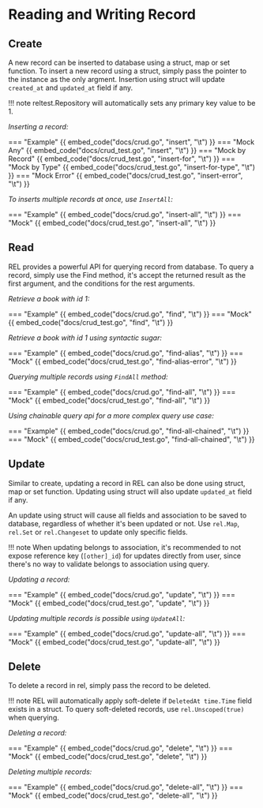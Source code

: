 # Reading and Writing Record

## Create

A new record can be inserted to database using a struct, map or set function. To insert a new record using a struct, simply pass the pointer to the instance as the only argment. Insertion using struct will update `created_at` and `updated_at` field if any.

!!! note
    reltest.Repository will automatically sets any primary key value to be 1.

*Inserting a record:*

=== "Example"
    {{ embed_code("docs/crud.go", "insert", "\t") }}
=== "Mock Any"
    {{ embed_code("docs/crud_test.go", "insert", "\t") }}
=== "Mock by Record"
    {{ embed_code("docs/crud_test.go", "insert-for", "\t") }}
=== "Mock by Type"
    {{ embed_code("docs/crud_test.go", "insert-for-type", "\t") }}
=== "Mock Error"
    {{ embed_code("docs/crud_test.go", "insert-error", "\t") }}


*To inserts multiple records at once, use `InsertAll`:*

=== "Example"
    {{ embed_code("docs/crud.go", "insert-all", "\t") }}
=== "Mock"
    {{ embed_code("docs/crud_test.go", "insert-all", "\t") }}

## Read

REL provides a powerful API for querying record from database. To query a record, simply use the Find method, it's accept the returned result as the first argument, and the conditions for the rest arguments.

*Retrieve a book with id 1:*

=== "Example"
    {{ embed_code("docs/crud.go", "find", "\t") }}
=== "Mock"
    {{ embed_code("docs/crud_test.go", "find", "\t") }}

*Retrieve a book with id 1 using syntactic sugar:*

=== "Example"
    {{ embed_code("docs/crud.go", "find-alias", "\t") }}
=== "Mock"
    {{ embed_code("docs/crud_test.go", "find-alias-error", "\t") }}

*Querying multiple records using `FindAll` method:*

=== "Example"
    {{ embed_code("docs/crud.go", "find-all", "\t") }}
=== "Mock"
    {{ embed_code("docs/crud_test.go", "find-all", "\t") }}


*Using chainable query api for a more complex query use case:*

=== "Example"
    {{ embed_code("docs/crud.go", "find-all-chained", "\t") }}
=== "Mock"
    {{ embed_code("docs/crud_test.go", "find-all-chained", "\t") }}

## Update

Similar to create, updating a record in REL can also be done using struct, map or set function. Updating using struct will also update `updated_at` field if any.

An update using struct will cause all fields and association to be saved to database, regardless of whether it's been updated or not. Use `rel.Map`, `rel.Set` or `rel.Changeset` to update only specific fields.

!!! note
    When updating belongs to association, it's recommended to not expose reference key (`[other]_id`) for updates directly from user, since there's no way to validate belongs to association using query.

*Updating a record:*

=== "Example"
    {{ embed_code("docs/crud.go", "update", "\t") }}
=== "Mock"
    {{ embed_code("docs/crud_test.go", "update", "\t") }}

*Updating multiple records is possible using `UpdateAll`:*

=== "Example"
    {{ embed_code("docs/crud.go", "update-all", "\t") }}
=== "Mock"
    {{ embed_code("docs/crud_test.go", "update-all", "\t") }}

## Delete

To delete a record in rel, simply pass the record to be deleted.

!!! note
    REL will automatically apply soft-delete if `DeletedAt time.Time` field exists in a struct. To query soft-deleted records, use `rel.Unscoped(true)` when querying.

*Deleting a record:*

=== "Example"
    {{ embed_code("docs/crud.go", "delete", "\t") }}
=== "Mock"
    {{ embed_code("docs/crud_test.go", "delete", "\t") }}


*Deleting multiple records:*

=== "Example"
    {{ embed_code("docs/crud.go", "delete-all", "\t") }}
=== "Mock"
    {{ embed_code("docs/crud_test.go", "delete-all", "\t") }}
